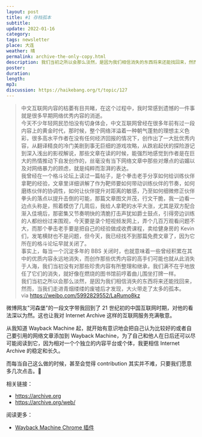 ```yaml
---
layout: post
title: #1 存档孤本
subtitle: 
update: 2022-01-16
category: 
tags: newsletter
place: 大连
weather: 晴
permalink: archive-the-only-copy.html
description: 我们当初之所以会那么淡然，是因为我们相信消失的东西将来还能找回来，然而，当我们走进青烟缕缕的废墟后才发现，大火带走了太多的孤本。
poster:
duration: 
length: 
mp3: 
discussion: https://haikebang.org/t/topic/127
---
```


> 中文互联网内容的枯萎有目共睹，在这个过程中，我时常感到遗憾的一件事就是很多早期网络优秀内容的消逝。<br />
> 今天不少年轻网民恐怕没有切身体会，中文互联网曾经在很多年前有过一段内容上的黄金时代，那时候，整个网络洋溢着一种朝气蓬勃的理想主义色彩，很多高水平作者在没有任何经济回报的情况下，创作出了一大批优秀内容，从翻译精良的冷门美剧到事无巨细的游戏攻略，从跌宕起伏的探险游记到深入浅出的影视解说，那些文章在读的时候，能强烈地感觉到作者是在巨大的热情推动下自发创作的，丝毫没有当下网络文章中那些对爆点的谄媚以及对网络暴力的顾虑，就是纯粹而澎湃的表达。<br />
> 我曾经在一个格斗论坛上读过一篇帖子，是个拳击老手分享如何给训练伙伴拿靶的经验，文章里详细讲解了作为靶师要如何带动训练伙伴的节奏，如何磨练伙伴的协调性，如何让伙伴提升对距离的敏感，乃至如何细微修正伙伴拳头的落点以提升击倒的可能，那篇文章图文并茂，行文干脆，我一边看一边点头称是，照着模仿了几周后，我给人拿靶的水平大涨，尤其是双方配合渐入佳境后，那密集又节奏明快的清脆打击声犹如爵士鼓点，引得旁边训练的人都纷纷过来围观，今天要是录个短视频发网上，弄个几百万观看问题不大，而那个拳击老手要是把自己的经验做成收费课程，卖给健身房的 Kevin 们，发笔横财也不是问题，但今天，我已经找不到那篇免费文章了，因为它所在的格斗论坛早就关闭了。<br />
> 事实上，每当一个沉淀多年的 BBS 关闭时，也就意味着一些曾经积累在其中的优质内容永远地消失，而创作那些优秀内容的高手们可能也就从此消失于人海，我们当初没有对那些珍贵内容有所整理和继承，我们满不在乎地放任了它们的消失，就好像在燃烧的图书馆前哼着曲儿围坐打牌一样。<br />
> 我们当初之所以会那么淡然，是因为我们相信消失的东西将来还能找回来，然而，当我们走进青烟缕缕的废墟后才发现，大火带走了太多的孤本。<br />
> via https://weibo.com/5992829552/LaRumo8kz

微博网友"河森堡"的一段文字带我回到了 21 世纪初的中国互联网时期，对他的看法深以为然。这也让我对 Internet Archive 这样的互联网服务充满敬意。

从我知道 Wayback Machine 起，就开始有意识地会把自己认为比较好的或者自己要引用的网络文章添加到 Wayback Machine，为了自己和他人在日后还可以尽可能阅读到它，因为相对一个个独立的内容平台或个体，我更相信 Internet Archive 的稳定和长久。

而每当自己这么做的时候，甚至会觉得 contribution 其实并不难，只要我们愿意多几次点击。🙂

相关链接：

- https://archive.org
- https://archive.org/web/

阅读更多：
    
- [Wayback Machine Chrome 插件](https://chrome.google.com/webstore/detail/wayback-machine/fpnmgdkabkmnadcjpehmlllkndpkmiak)
